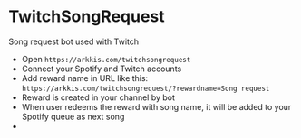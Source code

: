 # TwitchSongRequest

Song request bot used with Twitch

- Open `https://arkkis.com/twitchsongrequest`
- Connect your Spotify and Twitch accounts
- Add reward name in URL like this: `https://arkkis.com/twitchsongrequest/?rewardname=Song request`
- Reward is created in your channel by bot
- When user redeems the reward with song name, it will be added to your Spotify queue as next song
- 
